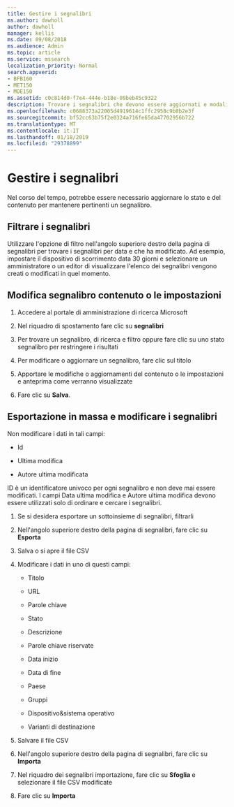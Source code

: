 ```yaml
---
title: Gestire i segnalibri
ms.author: dawholl
author: dawholl
manager: kellis
ms.date: 09/08/2018
ms.audience: Admin
ms.topic: article
ms.service: mssearch
localization_priority: Normal
search.appverid:
- BFB160
- MET150
- MOE150
ms.assetid: c0c814d0-f7e4-444e-b18e-09beb45c9322
description: Trovare i segnalibri che devono essere aggiornati e modalità di blocco di risultati segnalibro modifica per Microsoft Search
ms.openlocfilehash: c0688373a22005d4919614c1ffc2958c9b8b2e3f
ms.sourcegitcommit: bf52cc63b75f2e0324a716fe65da47702956b722
ms.translationtype: MT
ms.contentlocale: it-IT
ms.lasthandoff: 01/18/2019
ms.locfileid: "29378899"
---
```

# <a name="manage-bookmarks"></a>Gestire i segnalibri

Nel corso del tempo, potrebbe essere necessario aggiornare lo stato e del contenuto per mantenere pertinenti un segnalibro. 
  
## <a name="filter-bookmarks"></a>Filtrare i segnalibri

Utilizzare l'opzione di filtro nell'angolo superiore destro della pagina di segnalibri per trovare i segnalibri per data e che ha modificato. Ad esempio, impostare il dispositivo di scorrimento data 30 giorni e selezionare un amministratore o un editor di visualizzare l'elenco dei segnalibri vengono creati o modificati in quel momento.
  
## <a name="change-bookmark-content-or-settings"></a>Modifica segnalibro contenuto o le impostazioni

1. Accedere al portale di amministrazione di ricerca Microsoft
    
2. Nel riquadro di spostamento fare clic su **segnalibri**
    
3. Per trovare un segnalibro, di ricerca e filtro oppure fare clic su uno stato segnalibro per restringere i risultati
    
4. Per modificare o aggiornare un segnalibro, fare clic sul titolo
    
5. Apportare le modifiche o aggiornamenti del contenuto o le impostazioni e anteprima come verranno visualizzate 
    
6. Fare clic su **Salva**.
    
## <a name="bulk-export-and-edit-bookmarks"></a>Esportazione in massa e modificare i segnalibri

Non modificare i dati in tali campi:
  
- Id
    
- Ultima modifica
    
- Autore ultima modificata
    
ID è un identificatore univoco per ogni segnalibro e non deve mai essere modificati. I campi Data ultima modifica e Autore ultima modifica devono essere utilizzati solo di ordinare e cercare i segnalibri.
  
1. Se si desidera esportare un sottoinsieme di segnalibri, filtrarli
    
2. Nell'angolo superiore destro della pagina di segnalibri, fare clic su **Esporta**
    
3. Salva o si apre il file CSV
    
4. Modificare i dati in uno di questi campi:
   - Titolo
    
   - URL
    
   - Parole chiave
    
   - Stato
    
   - Descrizione
    
   - Parole chiave riservate
    
   - Data inizio
    
   - Data di fine
    
   - Paese
    
   - Gruppi
    
   - Dispositivo&amp;sistema operativo
    
   - Varianti di destinazione
    
5. Salvare il file CSV
    
6. Nell'angolo superiore destro della pagina di segnalibri, fare clic su **Importa**
    
7. Nel riquadro dei segnalibri importazione, fare clic su **Sfoglia** e selezionare il file CSV modificate 
    
8. Fare clic su **Importa**